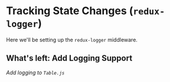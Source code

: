 # Tracking State Changes (`redux-logger`)

Here we'll be setting up the `redux-logger` middleware.

## What's left: Add Logging Support 

*Add logging to `Table.js`*
